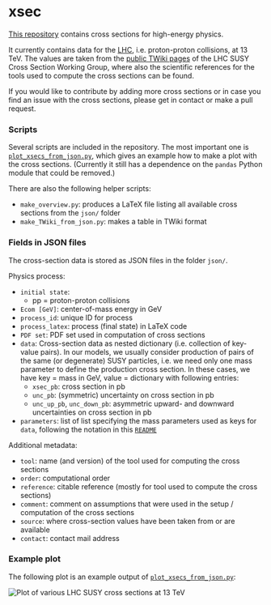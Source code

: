 # xsec
[This repository][1] contains cross sections for high-energy physics.

It currently contains data for the [LHC][2], i.e. proton-proton collisions, at 13 TeV. The values are taken from the [public TWiki pages][3] of the LHC SUSY Cross Section Working Group, where also the scientific references for the tools used to compute the cross sections can be found.

If you would like to contribute by adding more cross sections or in case you find an issue with the cross sections, please get in contact or make a pull request.

[1]: https://github.com/fuenfundachtzig/xsec
[2]: https://home.cern/science/accelerators/large-hadron-collider
[3]: https://twiki.cern.ch/twiki/bin/view/LHCPhysics/SUSYCrossSections

### Scripts
Several scripts are included in the repository. The most important one is [`plot_xsecs_from_json.py`](plot_xsecs_from_json.py), which gives an example how to make a plot with the cross sections. (Currently it still has a dependence on the `pandas` Python module that could be removed.)

There are also the following helper scripts:
* `make_overview.py`: produces a LaTeX file listing all available cross sections from the `json/` folder
* `make_TWiki_from_json.py`: makes a table in TWiki format


### Fields in JSON files
The cross-section data is stored as JSON files in the folder `json/`.

Physics process:
* `initial state`: 
  * pp = proton-proton collisions
* `Ecom [GeV]`: center-of-mass energy in GeV
* `process_id`: unique ID for process
* `process_latex`: process (final state) in LaTeX code
* `PDF set`: PDF set used in computation of cross sections
* `data`: Cross-section data as nested dictionary (i.e. collection of key-value pairs). In our models, we usually consider production of pairs of the same (or degenerate) SUSY particles, i.e. we need only one mass parameter to define the production cross section. In these cases, we have key = mass in GeV, value = dictionary with following entries:
  * `xsec_pb`: cross section in pb
  * `unc_pb`: (symmetric) uncertainty on cross section in pb
  * `unc_up_pb`, `unc_down_pb`: asymmetric upward- and downward uncertainties on cross section in pb
* `parameters`: list of list specifying the mass parameters used as keys for `data`, following the notation in this [`README`](https://gitlab.cern.ch/atlas-phys-susy-wg/feynmangraphs/)

Additional metadata:
* `tool`: name (and version) of the tool used for computing the cross sections 
* `order`: computational order
* `reference`: citable reference (mostly for tool used to compute the cross sections)
* `comment`: comment on assumptions that were used in the setup / computation of the cross sections
* `source`: where cross-section values have been taken from or are available
* `contact`: contact mail address


### Example plot

The following plot is an example output of [`plot_xsecs_from_json.py`](plot_xsecs_from_json.py):
 
![Plot of various LHC SUSY cross sections at 13 TeV](https://twiki.cern.ch/twiki/pub/LHCPhysics/SUSYCrossSections/SUSY_xsecs_20190729.png "LHC SUSY cross sections at 13 TeV")
